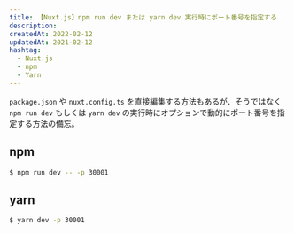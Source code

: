 ```yaml
---
title: 【Nuxt.js】npm run dev または yarn dev 実行時にポート番号を指定する
description:
createdAt: 2022-02-12
updatedAt: 2021-02-12
hashtag:
  - Nuxt.js
  - npm
  - Yarn
---
```


`package.json` や `nuxt.config.ts` を直接編集する方法もあるが、そうではなく `npm run dev` もしくは `yarn dev` の実行時にオプションで動的にポート番号を指定する方法の備忘。

## npm

```bash
$ npm run dev -- -p 30001
```

## yarn

```bash
$ yarn dev -p 30001
```
